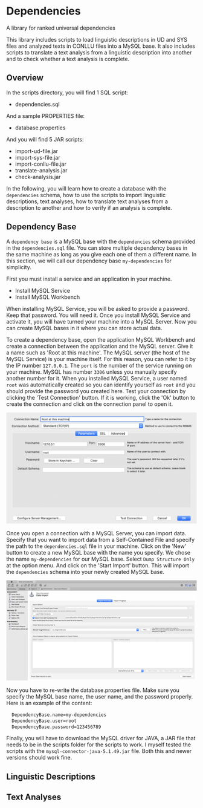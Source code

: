# Dependencies
A library for ranked universal dependencies

This library includes scripts to load linguistic descriptions in UD and 
SYS files and analyzed texts in CONLLU files into a MySQL base. It also
includes scripts to translate a text analysis from a linguistic description
into another and to check whether a text analysis is complete.

## Overview

In the scripts directory, you will find 1 SQL script:

- dependencies.sql

And a sample PROPERTIES file:

- database.properties

And you will find 5 JAR scripts:

- import-ud-file.jar
- import-sys-file.jar
- import-conllu-file.jar
- translate-analysis.jar
- check-analysis.jar

In the following, you will learn how to create a database with the `dependencies` schema,
how to use the scripts to import linguistic descriptions, text analyses, how to translate
text analyses from a description to another and how to verify if an analysis is complete.

## Dependency Base

A `dependency base` is a MySQL base with the `dependencies` schema provided in the `dependencies.sql` file.
You can store multiple dependency bases in the same machine as long as you give each one of them a different
name. In this section, we will call our dependency base `my-dependencies` for simplicity.

First you must install a service and an application in your machine.

- Install MySQL Service
- Install MySQL Workbench 

When installing MySQL Service, you will be asked to provide a password. Keep that password. You will need it. Once you install MySQL Service and activate it, you will have turned your machine into a MySQL Server. Now you can create MySQL bases in it where you can store actual data.

To create a dependency base, open the application MySQL Workbench and create a connection between the application and the MySQL server. Give it a name such as 'Root at this machine'. The MySQL server (the host of the MySQL Service) is your machine itself. For this reason, you can refer to it by the IP number `127.0.0.1`. The `port` is the number of the service running on your machine. MySQL has number `3306` unless you manually specify another number for it. When you installed MySQL Service, a user named `root` was automatically created so you can identify yourself as `root` and you should provide the password you created here. Test your connection by clicking the 'Test Connection' button. If it is working, click the 'Ok' button to create the connection and click on the connection panel to open it. 

![Connection Screenshot](README/Connection.png "Connection Screenshot")

Once you open a connection with a MySQL Server, you can import data. Specify that you want to import data from a Self-Contained File and specify the path to the `dependencies.sql` file in your machine. Click on the 'New' button to create a new MySQL base with the name you specify. We chose the name `my-dependencies` for our MySQL base. Select `Dump Structure Only` at the option menu. And click on the 'Start Import' button. This will import the `dependencies` schema into your newly created MySQL base.

![Data Import Screenshot](README/DataImport.png "Data Import Screenshot")

Now you have to re-write the database.properties file. Make sure you specify the MySQL base name, the user name, and the password properly. Here is an example of the content:

```properties
  DependencyBase.name=my-dependencies
  DependencyBase.user=root
  DependencyBase.password=123456789
```

Finally, you will have to download the MySQL driver for JAVA, a JAR file that needs to be in the scripts folder for the scripts to work.  I myself tested the scripts with the `mysql-connector-java-5.1.49.jar` file. Both this and newer versions should work fine.

## Linguistic Descriptions



## Text Analyses



